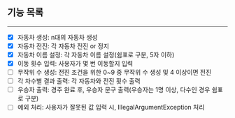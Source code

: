 ## 기능 목록

---
- [x] 자동차 생성: n대의 자동차 생성
- [x] 자동차 전진: 각 자동차 전진 or 정지
- [x] 자동차 이름 설정: 각 자동차 이름 설정(쉼표로 구분, 5자 이하)
- [x] 이동 횟수 입력: 사용자가 몇 번 이동할지 입력
- [ ] 무작위 수 생성: 전진 조건을 위한 0~9 중 무작위 수 생성 및 4 이상이면 전진
- [ ] 각 차수별 결과 출력: 각 자동차와 전진 횟수 출력
- [ ] 우승자 출력: 경주 완료 후, 우승자 문구 출력(우승자는 1명 이상, 다수인 경우 쉼표로 구분)
- [ ] 예외 처리: 사용자가 잘못된 값 입력 시, IllegalArgumentException 처리
